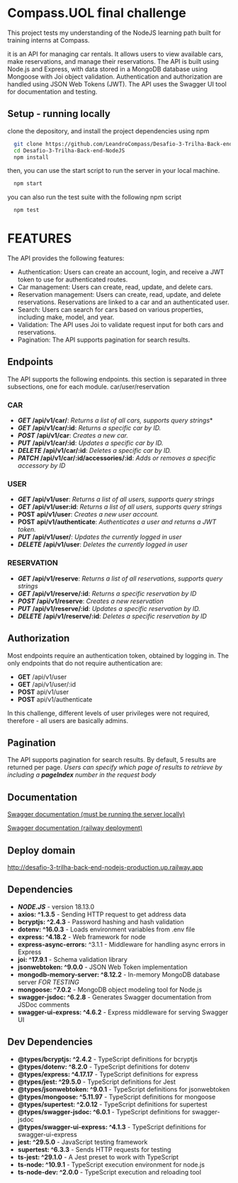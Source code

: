 
# Compass.UOL final challenge

This project tests my understanding of the NodeJS learning path built for training interns at Compass.

it is an API for managing car rentals. It allows users to view available cars, make reservations, and manage their reservations. The API is built using Node.js and Express, with data stored in a MongoDB database using Mongoose with Joi object validation. Authentication and authorization are handled using JSON Web Tokens (JWT). The API uses the Swagger UI tool for documentation and testing.


## Setup - running locally

clone the depository, and install the project dependencies using npm

```bash
  git clone https://github.com/LeandroCompass/Desafio-3-Trilha-Back-end-NodeJS.git
  cd Desafio-3-Trilha-Back-end-NodeJS
  npm install
```

then, you can use the start script to run the server in your local machine.

```bash
  npm start
```

you can also run the test suite with the following npm script

```bash
  npm test
```
# FEATURES
The API provides the following features:

- Authentication: Users can create an account, login, and receive a JWT token to use for authenticated routes.
- Car management: Users can create, read, update, and delete cars.
- Reservation management: Users can create, read, update, and delete reservations. Reservations are linked to a car and an authenticated user.
- Search: Users can search for cars based on various properties, including make, model, and year.
- Validation: The API uses Joi to validate request input for both cars and reservations.
- Pagination: The API supports pagination for search results.

## Endpoints
The API supports the following endpoints. this section is separated in three subsections, one for each module. car/user/reservation

### CAR

- ***GET*** **/api/v1/car/**: *Returns a list of all cars, supports query strings**
- ***GET*** **/api/v1/car/:id**: *Returns a specific car by ID.*
- ***POST*** **/api/v1/car**: *Creates a new car.*
- ***PUT*** **/api/v1/car/:id**: *Updates a specific car by ID.*
- ***DELETE*** **/api/v1/car/:id**: *Deletes a specific car by ID.*
- ***PATCH*** **/api/v1/car/:id/accessories/:id**: *Adds or removes a specific accessory by ID*

### USER

- ***GET*** **/api/v1/user**: *Returns a list of all users, supports query strings*
- ***GET*** **/api/v1/user:id**: *Returns a list of all users, supports query strings*
- **POST** **api/v1/user**: *Creates a new user account.*
- **POST** **api/v1/authenticate**: *Authenticates a user and returns a JWT token.*
- ***PUT*** **/api/v1/user/**: *Updates the currently logged in user*
- ***DELETE*** **/api/v1/user**: *Deletes the currently logged in user*

### RESERVATION

- ***GET*** **/api/v1/reserve**: *Returns a list of all reservations, supports query strings*
- ***GET*** **/api/v1/reserve/:id**: *Returns a specific reservation by ID*
- ***POST*** **/api/v1/reserve**: *Creates a new reservation*
- ***PUT*** **/api/v1/reserve/:id**: *Updates a specific reservation by ID.*
- ***DELETE*** **/api/v1/reserve/:id**: *Deletes a specific reservation by ID*

## Authorization
Most endpoints require an authentication token, obtained by logging in. The only endpoints that do not require authentication are:

- **GET** /api/v1/user
- **GET** /api/v1/user/:id
- **POST** api/v1/user
- **POST** api/v1/authenticate

In this challenge, different levels of user privileges were not required, therefore - all users are basically admins.

## Pagination
The API supports pagination for search results. By default, 5 results are returned per page. *Users can specify which page of results to retrieve by including a **pageIndex** number in the request body*
## Documentation

[Swagger documentation (must be running the server locally)](http://localhost:8000/api-docs/)

[Swagger documentation (railway deployment)](http://desafio-3-trilha-back-end-nodejs-production.up.railway.app/api-docs/)

## Deploy domain

http://desafio-3-trilha-back-end-nodejs-production.up.railway.app

## Dependencies

- ***NODE.JS*** - version 18.13.0
- **axios: ^1.3.5** - Sending HTTP request to get address data
- **bcryptjs: ^2.4.3** - Password hashing and hash validation
- **dotenv: ^16.0.3** - Loads environment variables from .env file
- **express: ^4.18.2** - Web framework for node
- **express-async-errors:** ^3.1.1 - Middleware for handling async errors in Express
- **joi: ^17.9.1** - Schema validation library
- **jsonwebtoken: ^9.0.0** - JSON Web Token implementation
- **mongodb-memory-server: ^8.12.2** - In-memory MongoDB database server *FOR TESTING*
- **mongoose: ^7.0.2** - MongoDB object modeling tool for Node.js
- **swagger-jsdoc: ^6.2.8** - Generates Swagger documentation from JSDoc comments
- **swagger-ui-express: ^4.6.2** - Express middleware for serving Swagger UI

## Dev Dependencies
- **@types/bcryptjs: ^2.4.2** - TypeScript definitions for bcryptjs
- **@types/dotenv: ^8.2.0** - TypeScript definitions for dotenv
- **@types/express: ^4.17.17** - TypeScript definitions for express
- **@types/jest: ^29.5.0** - TypeScript definitions for Jest
- **@types/jsonwebtoken: ^9.0.1** - TypeScript definitions for jsonwebtoken
- **@types/mongoose: ^5.11.97** - TypeScript definitions for mongoose
- **@types/supertest: ^2.0.12** - TypeScript definitions for supertest
- **@types/swagger-jsdoc: ^6.0.1** - TypeScript definitions for swagger-jsdoc
- **@types/swagger-ui-express: ^4.1.3** - TypeScript definitions for swagger-ui-express
- **jest: ^29.5.0** - JavaScript testing framework
- **supertest: ^6.3.3** - Sends HTTP requests for testing
- **ts-jest: ^29.1.0** - A Jest preset to work with TypeScript
- **ts-node: ^10.9.1** - TypeScript execution environment for node.js
- **ts-node-dev: ^2.0.0** - TypeScript execution and reloading tool